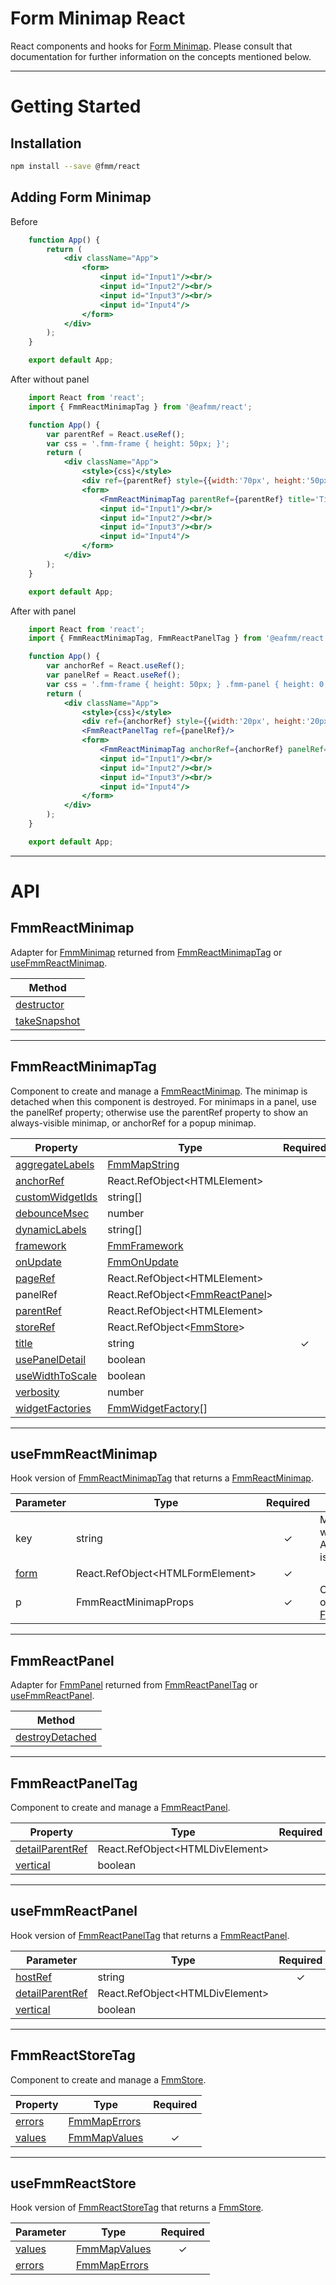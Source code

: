 # Form Minimap React
React components and hooks for [Form Minimap](https://github.com/sparrowhawk-ea/fmm-core).
Please consult that documentation for further information on the concepts mentioned below.

***
# Getting Started
## Installation
```bash
npm install --save @fmm/react
```

## Adding Form Minimap
Before
```jsx
    function App() {
        return (
            <div className="App">
                <form>
                    <input id="Input1"/><br/>
                    <input id="Input2"/><br/>
                    <input id="Input3"/><br/>
                    <input id="Input4"/>
                </form>
            </div>
        );
    }

    export default App;
```
After without panel
```jsx
    import React from 'react';
    import { FmmReactMinimapTag } from '@eafmm/react';

    function App() {
        var parentRef = React.useRef();
        var css = '.fmm-frame { height: 50px; }';
        return (
            <div className="App">
                <style>{css}</style>
                <div ref={parentRef} style={{width:'70px', height:'50px', marginLeft:'200px'}}></div>
                <form>
                    <FmmReactMinimapTag parentRef={parentRef} title='Title'/>
                    <input id="Input1"/><br/>
                    <input id="Input2"/><br/>
                    <input id="Input3"/><br/>
                    <input id="Input4"/>
                </form>
            </div>
        );
    }

    export default App;
```
After with panel
```jsx
    import React from 'react';
    import { FmmReactMinimapTag, FmmReactPanelTag } from '@eafmm/react';

    function App() {
        var anchorRef = React.useRef();
        var panelRef = React.useRef();
        var css = '.fmm-frame { height: 50px; } .fmm-panel { height: 0; }';
        return (
            <div className="App">
                <style>{css}</style>
                <div ref={anchorRef} style={{width:'20px', height:'20px', marginLeft:'200px'}}></div>
                <FmmReactPanelTag ref={panelRef}/>
                <form>
                    <FmmReactMinimapTag anchorRef={anchorRef} panelRef={panelRef} title='Title'/>
                    <input id="Input1"/><br/>
                    <input id="Input2"/><br/>
                    <input id="Input3"/><br/>
                    <input id="Input4"/>
                </form>
            </div>
        );
    }

    export default App;
```

***
# API
## FmmReactMinimap
Adapter for [FmmMinimap](https://github.com/sparrowhawk-ea/fmm-core#fmmminimap) returned from [FmmReactMinimapTag](#fmmreactminimaptag) or [useFmmReactMinimap](#usefmmreactminimap).

| Method
| ---
| [destructor](https://github.com/sparrowhawk-ea/fmm-core#mm-destructor)
| [takeSnapshot](https://github.com/sparrowhawk-ea/fmm-core#mm-takesnapshot)

***
## FmmReactMinimapTag
Component to create and manage a [FmmReactMinimap](#fmmreactminimap).
The minimap is detached when this component is destroyed.
For minimaps in a panel, use the panelRef property; otherwise use the parentRef property to show an always-visible minimap, or anchorRef for a popup minimap.

Property | Type | Required
--- | --- | :---:
[aggregateLabels](https://github.com/sparrowhawk-ea/fmm-core#mcp-aggregatelabels) | [FmmMapString](https://github.com/sparrowhawk-ea/fmm-core#fmmmapstring)
[anchorRef](https://github.com/sparrowhawk-ea/fmm-core#mcp-anchor) | React.RefObject\<HTMLElement\>
[customWidgetIds](https://github.com/sparrowhawk-ea/fmm-core#mm-compose-customwidgetids) | string[]
[debounceMsec](https://github.com/sparrowhawk-ea/fmm-core#mcp-debouncemsec) | number
[dynamicLabels](https://github.com/sparrowhawk-ea/fmm-core#mcp-dynamiclabels) | string[]
[framework](https://github.com/sparrowhawk-ea/fmm-core#mcp-framework) | [FmmFramework](https://github.com/sparrowhawk-ea/fmm-core#fmmframework)
[onUpdate](https://github.com/sparrowhawk-ea/fmm-core#mcp-onupdate) | [FmmOnUpdate](https://github.com/sparrowhawk-ea/fmm-core#fmmonupdate)
[pageRef](https://github.com/sparrowhawk-ea/fmm-core#mcp-page) | React.RefObject\<HTMLElement\>
panelRef | React.RefObject\<[FmmReactPanel](#fmmreactpanelt)\>
[parentRef](https://github.com/sparrowhawk-ea/fmm-core#pcm-parent) | React.RefObject\<HTMLElement\>
[storeRef](https://github.com/sparrowhawk-ea/fmm-core#mcp-store) | React.RefObject\<[FmmStore](https://github.com/sparrowhawk-ea/fmm-core#fmmstore)\>
[title](https://github.com/sparrowhawk-ea/fmm-core#mcp-title) | string | &check;
[usePanelDetail](https://github.com/sparrowhawk-ea/fmm-core#mcp-usepaneldetail) | boolean
[useWidthToScale](https://github.com/sparrowhawk-ea/fmm-core#mcp-usewidthtoscale) | boolean
[verbosity](https://github.com/sparrowhawk-ea/fmm-core#mcp-verbosity) | number
[widgetFactories](https://github.com/sparrowhawk-ea/fmm-core#mcp-widgetfactories) | [FmmWidgetFactory](https://github.com/sparrowhawk-ea/fmm-core#fmmwidgetfactory)[]

***
## useFmmReactMinimap
Hook version of [FmmReactMinimapTag](#fmmreactminimaptag) that returns a [FmmReactMinimap](#fmmreactminimap).

Parameter | Type | Required | Description
--- | --- | :---: | ---
key | string | &check; | Minimap is recreated when key changes.  Any previous minimap is detached.
[form](https://github.com/sparrowhawk-ea/fmm-core#fmmminimapcreateparam) | React.RefObject\<HTMLFormElement\> | &check;
p | FmmReactMinimapProps | &check; | Object with properties of [FmmReactMinimapTag](#fmmreactminimaptag).

***
## FmmReactPanel
Adapter for [FmmPanel](https://github.com/sparrowhawk-ea/fmm-core#fmmpanel) returned from [FmmReactPanelTag](#fmmreactpaneltag) or [useFmmReactPanel](#usefmmreactpanel).

| Method
| ---
| [destroyDetached](https://github.com/sparrowhawk-ea/fmm-core#pm-destroydetached)

***
## FmmReactPanelTag
Component to create and manage a [FmmReactPanel](#fmmreactpanel).

Property | Type | Required
--- | --- | :---:
[detailParentRef](https://github.com/sparrowhawk-ea/fmm-core#pcp-detailparent) | React.RefObject\<HTMLDivElement\>
[vertical](https://github.com/sparrowhawk-ea/fmm-core#pcp-vertical) | boolean

***
## useFmmReactPanel
Hook version of [FmmReactPanelTag](#fmmreactpaneltag) that returns a [FmmReactPanel](#fmmreactpanel).

Parameter | Type | Required
--- | --- | :---:
[hostRef](https://github.com/sparrowhawk-ea/fmm-core#fmmcreatepanel) | string | &check;
[detailParentRef](https://github.com/sparrowhawk-ea/fmm-core#fmmcreatepanel) | React.RefObject\<HTMLDivElement\>
[vertical](https://github.com/sparrowhawk-ea/fmm-core#fmmcreatepanel) | boolean

***
## FmmReactStoreTag
Component to create and manage a [FmmStore](https://github.com/sparrowhawk-ea/fmm-core#fmmstore).

Property | Type | Required
--- | --- | :---:
[errors](https://github.com/sparrowhawk-ea/fmm-core#fmmcreatestore) | [FmmMapErrors](https://github.com/sparrowhawk-ea/fmm-core#fmmmaperrors)
[values](https://github.com/sparrowhawk-ea/fmm-core#fmmcreatestore) | [FmmMapValues](https://github.com/sparrowhawk-ea/fmm-core#fmmmapvalues) | &check;

***
## useFmmReactStore
Hook version of [FmmReactStoreTag](#fmmreactstoretag) that returns a [FmmStore](https://github.com/sparrowhawk-ea/fmm-core#fmmstore).

Parameter | Type | Required
--- | --- | :---:
[values](https://github.com/sparrowhawk-ea/fmm-core#scp-values) | [FmmMapValues](https://github.com/sparrowhawk-ea/fmm-core#fmmmapvalues) | &check;
[errors](https://github.com/sparrowhawk-ea/fmm-core#scp-errors) | [FmmMapErrors](https://github.com/sparrowhawk-ea/fmm-core#fmmmaperrors)
